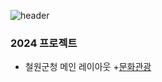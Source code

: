 ![header](https://capsule-render.vercel.app/api?type=waving&color=30:bb99ff,76:eeaaff&height=200&section=header&text=Project%20info&fontSize=60&fontAlignY=40&stroke=eeaaff&animation=fadeIn)

### 2024 프로젝트
+ 철원군청 메인 레이아웃
 +[문화관광](https://shallow960.github.io/2024/cheorwon/site/tour2024/main.html)
